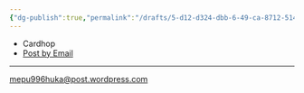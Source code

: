 ```yaml
---
{"dg-publish":true,"permalink":"/drafts/5-d12-d324-dbb-6-49-ca-8712-514-f8-bb-5-c63-e/","dgHomeLink":true,"dgPassFrontmatter":false}
---
```



- Cardhop
- [Post by Email](mailto:mepu996huka@post.wordpress.com)

---

mepu996huka@post.wordpress.com